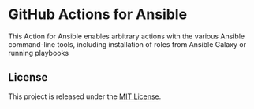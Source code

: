 # GitHub Actions for Ansible

This Action for Ansible enables arbitrary actions with the various Ansible command-line tools, including installation of roles from Ansible Galaxy or running playbooks

## License

This project is released under the [MIT License](LICENSE).
